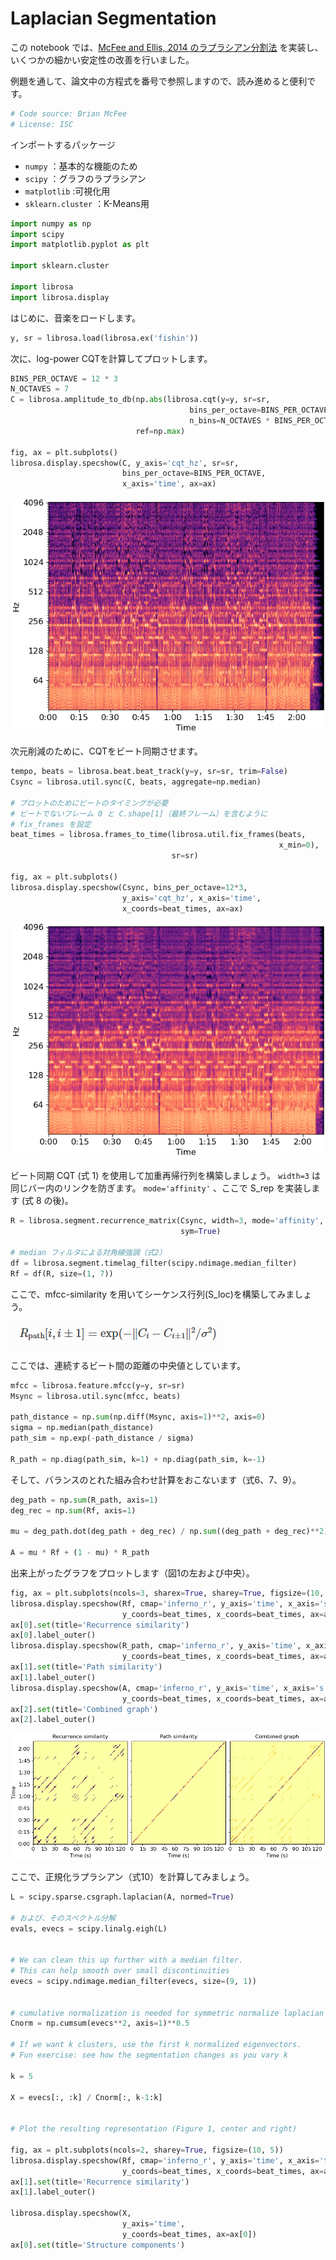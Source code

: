 # Laplacian Segmentation

この notebook では、[McFee and Ellis, 2014 のラプラシアン分割法](http://bmcfee.github.io/papers/ismir2014_spectral.pdf) を実装し、いくつかの細かい安定性の改善を行いました。

例題を通して、論文中の方程式を番号で参照しますので、読み進めると便利です。

```python
# Code source: Brian McFee
# License: ISC
```

インポートするパッケージ

- `numpy` ：基本的な機能のため
- `scipy` ：グラフのラプラシアン
- `matplotlib` :可視化用
- `sklearn.cluster` ：K-Means用

```python
import numpy as np
import scipy
import matplotlib.pyplot as plt

import sklearn.cluster

import librosa
import librosa.display
```

はじめに、音楽をロードします。

```python
y, sr = librosa.load(librosa.ex('fishin'))
```

次に、log-power CQTを計算してプロットします。

```python
BINS_PER_OCTAVE = 12 * 3
N_OCTAVES = 7
C = librosa.amplitude_to_db(np.abs(librosa.cqt(y=y, sr=sr,
                                        bins_per_octave=BINS_PER_OCTAVE,
                                        n_bins=N_OCTAVES * BINS_PER_OCTAVE)),
                            ref=np.max)

fig, ax = plt.subplots()
librosa.display.specshow(C, y_axis='cqt_hz', sr=sr,
                         bins_per_octave=BINS_PER_OCTAVE,
                         x_axis='time', ax=ax)
```

![log-power CQT](./assets/sphx_glr_plot_segmentation_001.png)

次元削減のために、CQTをビート同期させます。

```python
tempo, beats = librosa.beat.beat_track(y=y, sr=sr, trim=False)
Csync = librosa.util.sync(C, beats, aggregate=np.median)

# プロットのためにビートのタイミングが必要
# ビートでないフレーム 0 と C.shape[1]（最終フレーム）を含むように
# fix_frames を設定
beat_times = librosa.frames_to_time(librosa.util.fix_frames(beats,
                                                            x_min=0),
                                    sr=sr)

fig, ax = plt.subplots()
librosa.display.specshow(Csync, bins_per_octave=12*3,
                         y_axis='cqt_hz', x_axis='time',
                         x_coords=beat_times, ax=ax)
```

![CQTをビート同期させる](./assets/sphx_glr_plot_segmentation_002.png)

ビート同期 CQT (式 1) を使用して加重再帰行列を構築しましょう。
`width=3` は同じバー内のリンクを防ぎます。
`mode='affinity'` 、ここで S_rep を実装します (式 8 の後)。

```python
R = librosa.segment.recurrence_matrix(Csync, width=3, mode='affinity',
                                      sym=True)

# median フィルタによる対角線強調（式2）
df = librosa.segment.timelag_filter(scipy.ndimage.median_filter)
Rf = df(R, size=(1, 7))
```

ここで、mfcc-similarity を用いてシーケンス行列(S_loc)を構築してみましょう。

![r_path](./assets/r_path.png)

ここでは、連続するビート間の距離の中央値としています。

```python
mfcc = librosa.feature.mfcc(y=y, sr=sr)
Msync = librosa.util.sync(mfcc, beats)

path_distance = np.sum(np.diff(Msync, axis=1)**2, axis=0)
sigma = np.median(path_distance)
path_sim = np.exp(-path_distance / sigma)

R_path = np.diag(path_sim, k=1) + np.diag(path_sim, k=-1)
```

そして、バランスのとれた組み合わせ計算をおこないます（式6、7、9）。

```python
deg_path = np.sum(R_path, axis=1)
deg_rec = np.sum(Rf, axis=1)

mu = deg_path.dot(deg_path + deg_rec) / np.sum((deg_path + deg_rec)**2)

A = mu * Rf + (1 - mu) * R_path
```

出来上がったグラフをプロットします（図1の左および中央）。

```python
fig, ax = plt.subplots(ncols=3, sharex=True, sharey=True, figsize=(10, 4))
librosa.display.specshow(Rf, cmap='inferno_r', y_axis='time', x_axis='s',
                         y_coords=beat_times, x_coords=beat_times, ax=ax[0])
ax[0].set(title='Recurrence similarity')
ax[0].label_outer()
librosa.display.specshow(R_path, cmap='inferno_r', y_axis='time', x_axis='s',
                         y_coords=beat_times, x_coords=beat_times, ax=ax[1])
ax[1].set(title='Path similarity')
ax[1].label_outer()
librosa.display.specshow(A, cmap='inferno_r', y_axis='time', x_axis='s',
                         y_coords=beat_times, x_coords=beat_times, ax=ax[2])
ax[2].set(title='Combined graph')
ax[2].label_outer()
```

![Recurrence similarity/Path similarity](./assets/sphx_glr_plot_segmentation_003.png)

ここで、正規化ラプラシアン（式10）を計算してみましょう。

```python
L = scipy.sparse.csgraph.laplacian(A, normed=True)

# および、そのスペクトル分解
evals, evecs = scipy.linalg.eigh(L)


# We can clean this up further with a median filter.
# This can help smooth over small discontinuities
evecs = scipy.ndimage.median_filter(evecs, size=(9, 1))


# cumulative normalization is needed for symmetric normalize laplacian eigenvectors
Cnorm = np.cumsum(evecs**2, axis=1)**0.5

# If we want k clusters, use the first k normalized eigenvectors.
# Fun exercise: see how the segmentation changes as you vary k

k = 5

X = evecs[:, :k] / Cnorm[:, k-1:k]


# Plot the resulting representation (Figure 1, center and right)

fig, ax = plt.subplots(ncols=2, sharey=True, figsize=(10, 5))
librosa.display.specshow(Rf, cmap='inferno_r', y_axis='time', x_axis='time',
                         y_coords=beat_times, x_coords=beat_times, ax=ax[1])
ax[1].set(title='Recurrence similarity')
ax[1].label_outer()

librosa.display.specshow(X,
                         y_axis='time',
                         y_coords=beat_times, ax=ax[0])
ax[0].set(title='Structure components')
```
